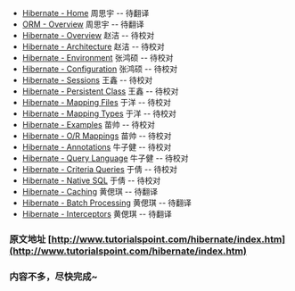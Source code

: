 - [Hibernate - Home](home.md)              周思宇 -- 待翻译
- [ORM - Overview](orm-overview.md)                周思宇 -- 待翻译
- [Hibernate - Overview](overview.md)          赵洁 -- 待校对
- [Hibernate - Architecture](architecture.md)      赵洁 -- 待校对
- [Hibernate - Environment](environment.md)       张鸿硕 -- 待校对
- [Hibernate - Configuration](configuration.md)     张鸿硕 -- 待校对
- [Hibernate - Sessions](sessions.md)          王鑫 -- 待校对
- [Hibernate - Persistent Class](persistent-class.md)  王鑫 -- 待校对
- [Hibernate - Mapping Files](mapping-files.md)     于洋 -- 待校对
- [Hibernate - Mapping Types](mapping-types.md)     于洋 -- 待校对
- [Hibernate - Examples](examples.md)          苗帅 -- 待校对
- [Hibernate - O/R Mappings](or-mappings.md)      苗帅 -- 待校对
- [Hibernate - Annotations](annotations.md)       牛子健 -- 待校对
- [Hibernate - Query Language](query-language.md)    牛子健 -- 待校对
- [Hibernate - Criteria Queries](criteria-queries.md)  于倩 -- 待校对
- [Hibernate - Native SQL](native-sql.md)        于倩 -- 待校对
- [Hibernate - Caching](caching.md)           黄偲琪 -- 待翻译
- [Hibernate - Batch Processing](batch-processing.md)  黄偲琪 -- 待翻译
- [Hibernate - Interceptors](interceptors.md)      黄偲琪 -- 待翻译


### 原文地址 [http://www.tutorialspoint.com/hibernate/index.htm](http://www.tutorialspoint.com/hibernate/index.htm)

### 内容不多，尽快完成~
